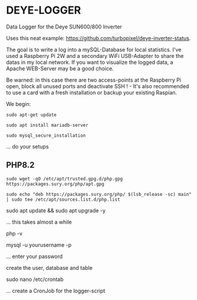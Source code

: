 # DEYE-LOGGER
Data Logger for the Deye SUN600/800 Inverter

Uses this neat example: https://github.com/turbopixel/deye-inverter-status. 

The goal is to write a log into a mySQL-Database for local statistics. I've used a Raspberry Pi 2W and a secondary WiFi USB-Adapter 
to share the datas in my local network. 
If you want to visualize the logged data, a Apache WEB-Server may be a good choice. 

Be warned: in this case there are two access-points at the
Raspberry Pi open, block all unused ports and deactivate SSH ! - It's also recommended to use a card with a fresh installation or backup your 
existing Raspian.

We begin:

 `sudo apt-get update`

 `sudo apt install mariadb-server`

 `sudo mysql_secure_installation`

... do your setups

PHP8.2
------
 `sudo wget -qO /etc/apt/trusted.gpg.d/php.gpg https://packages.sury.org/php/apt.gpg`

 `sudo echo "deb https://packages.sury.org/php/ $(lsb_release -sc) main" | sudo tee /etc/apt/sources.list.d/php.list`

sudo apt update && sudo apt upgrade -y

... this takes almost a while

php -v

mysql -u yourusername -p

... enter your password

create the user, database and table

sudo nano /etc/crontab

... create a CronJob for the logger-script





